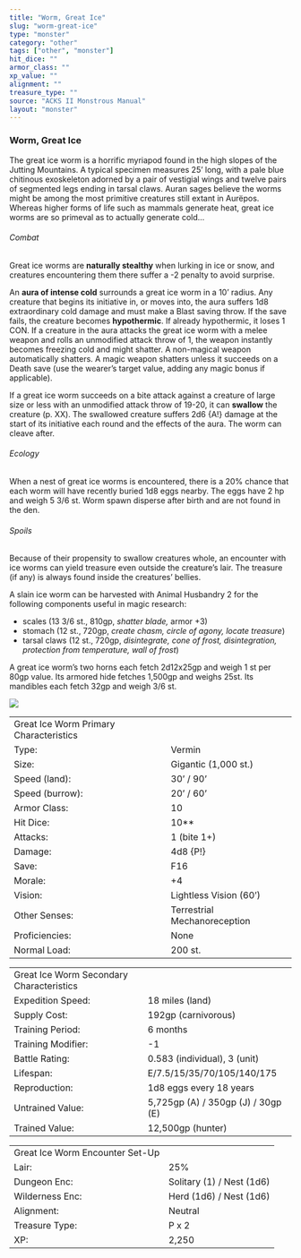 ```yaml
---
title: "Worm, Great Ice"
slug: "worm-great-ice"
type: "monster"
category: "other"
tags: ["other", "monster"]
hit_dice: ""
armor_class: ""
xp_value: ""
alignment: ""
treasure_type: ""
source: "ACKS II Monstrous Manual"
layout: "monster"
---
```


### Worm, Great Ice

The great ice worm is a horrific myriapod found in the high slopes of the Jutting Mountains. A
typical specimen measures 25’ long, with a pale blue chitinous exoskeleton adorned by a pair of
vestigial wings and twelve pairs of segmented legs ending in tarsal claws. Auran sages believe the
worms might be among the most primitive creatures still extant in Aurëpos. Whereas higher forms of
life such as mammals generate heat, great ice worms are so primeval as to actually generate cold…

###### Combat

Great ice worms are **naturally stealthy** when lurking in ice or snow, and creatures encountering
them there suffer a -2 penalty to avoid surprise.

An **aura of intense cold** surrounds a great ice worm in a 10’ radius. Any creature that begins
its initiative in, or moves into, the aura suffers 1d8 extraordinary cold damage and must make a
Blast saving throw. If the save fails, the creature becomes **hypothermic**. If already hypothermic,
it loses 1 CON. If a creature in the aura attacks the great ice worm with a melee weapon and rolls
an unmodified attack throw of 1, the weapon instantly becomes freezing cold and might shatter. A
non-magical weapon automatically shatters. A magic weapon shatters unless it succeeds on a Death
save (use the wearer’s target value, adding any magic bonus if applicable).

If a great ice worm succeeds on a bite attack against a creature of large size or less with an
unmodified attack throw of 19-20, it can **swallow** the creature (p. XX). The swallowed creature
suffers 2d6 {A!} damage at the start of its initiative each round and the effects of the aura. The
worm can cleave after.

###### Ecology

When a nest of great ice worms is encountered, there is a 20% chance that each worm will have
recently buried 1d8 eggs nearby. The eggs have 2 hp and weigh 5 3/6 st. Worm spawn disperse after
birth and are not found in the den.

###### Spoils

Because of their propensity to swallow creatures whole, an encounter with ice worms can yield
treasure even outside the creature’s lair. The treasure (if any) is always found inside the
creatures’ bellies.

A slain ice worm can be harvested with Animal Husbandry 2 for the following components useful in
magic research:

* scales (13 3/6 st., 810gp, *shatter blade,* armor +3)
* stomach (12 st., 720gp, *create chasm, circle of agony, locate treasure*)
* tarsal claws (12 st., 720gp, *disintegrate, cone of frost, disintegration, protection from
temperature, wall of frost*)

A great ice worm’s two horns each fetch 2d12x25gp and weigh 1 st per 80gp value. Its armored hide
fetches 1,500gp and weighs 25st. Its mandibles each fetch 32gp and weigh 3/6 st.

![](data:image/png;base64...)

|  |  |
| --- | --- |
| Great Ice Worm Primary Characteristics | |
| Type: | Vermin |
| Size: | Gigantic (1,000 st.) |
| Speed (land): | 30’ / 90’ |
| Speed (burrow): | 20’ / 60’ |
| Armor Class: | 10 |
| Hit Dice: | 10\*\* |
| Attacks: | 1 (bite 1+) |
| Damage: | 4d8 {P!} |
| Save: | F16 |
| Morale: | +4 |
| Vision: | Lightless Vision (60’) |
| Other Senses: | Terrestrial Mechanoreception |
| Proficiencies: | None |
| Normal Load: | 200 st. |

|  |  |
| --- | --- |
| Great Ice Worm Secondary Characteristics | |
| Expedition Speed: | 18 miles (land) |
| Supply Cost: | 192gp (carnivorous) |
| Training Period: | 6 months |
| Training Modifier: | -1 |
| Battle Rating: | 0.583 (individual), 3 (unit) |
| Lifespan: | E/7.5/15/35/70/105/140/175 |
| Reproduction: | 1d8 eggs every 18 years |
| Untrained Value: | 5,725gp (A) / 350gp (J) / 30gp (E) |
| Trained Value: | 12,500gp (hunter) |

|  |  |
| --- | --- |
| Great Ice Worm Encounter Set-Up | |
| Lair: | 25% |
| Dungeon Enc: | Solitary (1) / Nest (1d6) |
| Wilderness Enc: | Herd (1d6) / Nest (1d6) |
| Alignment: | Neutral |
| Treasure Type: | P x 2 |
| XP: | 2,250 |
